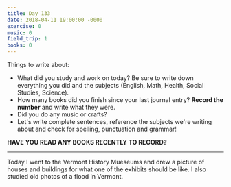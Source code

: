 ```yaml
---
title: Day 133
date: 2018-04-11 19:00:00 -0000
exercise: 0
music: 0
field_trip: 1
books: 0
---
```

Things to write about:

* What did you study and work on today? Be sure to write down everything you did and the subjects (English, Math, Health, Social Studies, Science).
* How many books did you finish since your last journal entry? **Record the number** and write what they were.
* Did you do any music or crafts?
* Let's write complete sentences, reference the subjects we're writing about and check for spelling, punctuation and grammar!

**HAVE YOU READ ANY BOOKS RECENTLY TO RECORD?**

***

Today I went to the Vermont History Mueseums and drew a picture of houses and buildings for what one of the exhibits should be like. I also studied old photos of a flood in Vermont.
